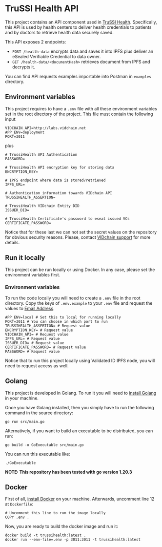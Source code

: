 # TruSSI Health API

This project contains an API component used in [TruSSI Health](https://ontochain.ngi.eu/content/trussihealth-decentralized-trustworthy-health-information-exchange-patients-self-sovereign). Specifically, this API is used by health centers to deliver health credentials to patients and by doctors to retrieve health data securely saved.

This API exposes 2 endpoints:

* `POST /health-data` encrypts data and saves it into IPFS plus deliver an eSealed Verifiable Credential to data owner.
* `GET /health-data/<documentHash>` retrieves document from IPFS and decrypts it.

You can find API requests examples importable into Postman in `examples` directory.

## Environment variables

This project requires to have a `.env` file with all these environment variables set in the root directory of the project.
This file must contain the following input:
```
VIDCHAIN_API=http://labs.vidchain.net
APP_ENV=deployment
PORT=3011
```

plus 

```
# TrussiHealth API Authentication 
PASSWORD=

# TrussiHealth API encryption key for storing data
ENCRYPTION_KEY=

# IPFS endpoint where data is stored/retrieved
IPFS_URL=

# Authentication information towards VIDchain API
TRUSSIHEALTH_ASSERTION=

# TrussiHealth VIDchain Entity DID
ISSUER_DID=

# TrussiHealth Certificate's password to eseal issued VCs
CERTIFICATE_PASSWORD=
```

Notice that for these last we can not set the secret values on the repository for obvious security reasons. 
Please, contact [VIDchain support](mailto:support@vidchain.org) for more details.

## Run it locally

This project can be run locally or using Docker. In any case, please set the environment variables first.

### Environment variables

To run the code locally you will need to create a `.env` file in the root directory. Copy the keys of `.env.example` to your `.env` file and request the values to [Email Address](mailto:support@validatedid.com).

```
APP_ENV=local # Set this to local for running locally
PORT=3011 # You can choose in which port to run
TRUSSIHEALTH_ASSERTION= # Request value
ENCRYPTION_KEY= # Request value
VIDCHAIN_API= # Request value
IPFS_URL= # Request value
ISSUER_DID= # Request value
CERTIFICATE_PASSWORD= # Request value
PASSWORD= # Request value
```

Notice that to run this project locally using Validated ID IPFS node, you will need to request access as well.

## Golang


This project is developed in Golang. To run it you will need to [install Golang](https://go.dev/doc/install) in your machine.

Once you have Golang installed, then you simply have to run the following command in the source directory:
```
go run src/main.go
```

Alternatively, if you want to build an executable to be distributed, you can run:

```
go build -o GoExecutable src/main.go
```
You can run this executable like:
```
./GoExecutable
```

**NOTE: This repository has been tested with go version 1.20.3**

## Docker

First of all, [install Docker](https://docs.docker.com/engine/install/) on your machine. Afterwards, uncomment line 12 at `Dockerfile`:
```
# Uncomment this line to run the image locally
COPY .env .
```

Now, you are ready to build the docker image and run it:
```
docker build -t trussihealth:latest .
docker run --env-file=.env -p 3011:3011 -t trussihealth:latest
```
